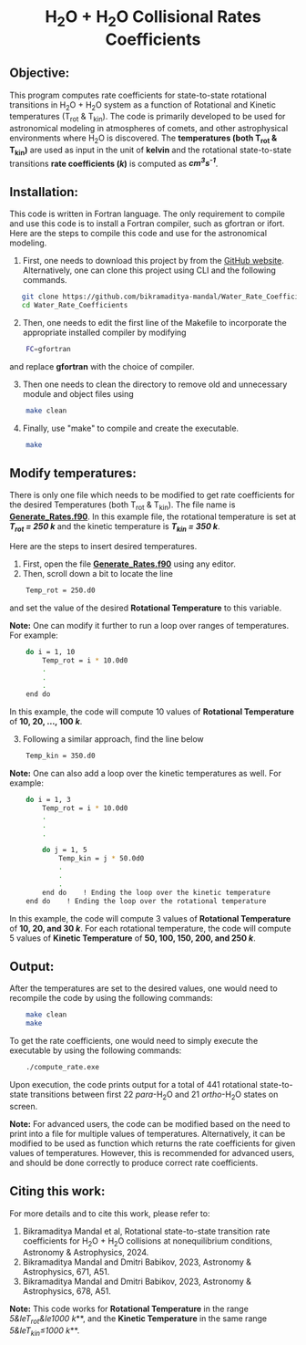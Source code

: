 <h1 align="center">H<sub>2</sub>O + H<sub>2</sub>O Collisional Rates Coefficients</h1>

## Objective:

This program computes rate coefficients for state-to-state rotational transitions in H<sub>2</sub>O + H<sub>2</sub>O system as a function of Rotational and Kinetic temperatures (T<sub>rot</sub> & T<sub>kin</sub>). The code is primarily developed to be used for astronomical modeling in atmospheres of comets, and other astrophysical environments where H<sub>2</sub>O is discovered. The **temperatures (both T<sub>rot</sub> & T<sub>kin</sub>)** are used as input in the unit of **kelvin** and the rotational state-to-state transitions **rate coefficients (*k*)** is computed as ***cm<sup>3</sup>s<sup>-1</sup>***.

## Installation:

This code is written in Fortran language. The only requirement to compile and use this code is to install a Fortran compiler, such as gfortran or ifort. Here are the steps to compile this code and use for the astronomical modeling.

1. First, one needs to download this project by from the [GitHub website](https://github.com/bikramaditya-mandal/Water_Rate_Coefficients.git). Alternatively, one can clone this project using CLI and the following commands.

```sh
   git clone https://github.com/bikramaditya-mandal/Water_Rate_Coefficients.git
   cd Water_Rate_Coefficients
```

2. Then, one needs to edit the first line of the Makefile to incorporate the appropriate installed compiler by modifying 

```sh
    FC=gfortran
```

and  replace **gfortran** with the choice of compiler.

3. Then one needs to clean the directory to remove old and unnecessary module and object files using 

```sh
    make clean
```

4. Finally, use "make" to compile and create the executable.
```sh
    make
```

## Modify temperatures:

There is only one file which needs to be modified to get rate coefficients for the desired Temperatures (both T<sub>rot</sub> & T<sub>kin</sub>). The file name is [**Generate_Rates.f90**](Generate_Rates.f90). In this example file, the rotational temperature is set at ***T<sub>rot</sub> = 250 k*** and the kinetic temperature is ***T<sub>kin</sub> = 350 k***.

Here are the steps to insert desired temperatures.

1. First, open the file [**Generate_Rates.f90**](Generate_Rates.f90) using any editor.
2. Then, scroll down a bit to locate the line

```sh
    Temp_rot = 250.d0
```

and set the value of the desired **Rotational Temperature** to this variable.

**Note:** One can modify it further to run a loop over ranges of temperatures. For example:

```sh
    do i = 1, 10
        Temp_rot = i * 10.0d0
        .
        .
        .
    end do
```

In this example, the code will compute 10 values of **Rotational Temperature** of **10, 20, ..., 100 *k***.

3. Following a similar approach, find the line below

```sh
    Temp_kin = 350.d0
```

**Note:** One can also add a loop over the kinetic temperatures as well. For example:

```sh
    do i = 1, 3
        Temp_rot = i * 10.0d0
        .
        .
        .

        do j = 1, 5
            Temp_kin = j * 50.0d0
            .
            .
            .
        end do    ! Ending the loop over the kinetic temperature
    end do    ! Ending the loop over the rotational temperature
```

In this example, the code will compute 3 values of **Rotational Temperature** of **10, 20, and 30 *k***. For each rotational temperature, the code will compute 5 values of **Kinetic Temperature** of **50, 100, 150, 200, and 250 *k***.

## Output:

After the temperatures are set to the desired values, one would need to recompile the code by using the following commands:

```sh
    make clean
    make
```

To get the rate coefficients, one would need to simply execute the executable by using the following commands:

```sh
    ./compute_rate.exe
```

Upon execution, the code prints output for a total of 441 rotational state-to-state transitions between first 22 *para*-H<sub>2</sub>O and 21 *ortho*-H<sub>2</sub>O states on screen.

**Note:** For advanced users, the code can be modified based on the need to print into a file for multiple values of temperatures. Alternatively, it can be modified to be used as function which returns the rate coefficients for given values of temperatures. However, this is recommended for advanced users, and should be done correctly to produce correct rate coefficients.

## Citing this work:

For more details and to cite this work, please refer to:
1. Bikramaditya Mandal et al, Rotational state-to-state transition rate coefficients for H<sub>2</sub>O + H<sub>2</sub>O collisions at nonequilibrium conditions, Astronomy & Astrophysics, 2024.
2. Bikramaditya Mandal and Dmitri Babikov, 2023, Astronomy & Astrophysics, 671, A51.
3. Bikramaditya Mandal and Dmitri Babikov, 2023, Astronomy & Astrophysics, 678, A51.

**Note:** This code works for **Rotational Temperature** in the range ***5&leT*<sub>rot</sub>*&le1000 k***, and the **Kinetic Temperature** in the same range ***5&leT*<sub>kin</sub>*&le;1000 k***. 



